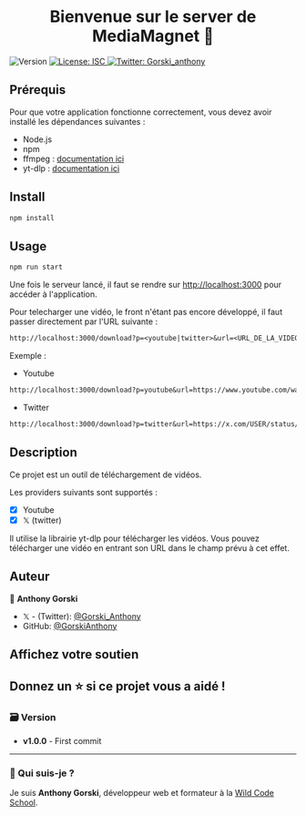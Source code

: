 <h1 align="center">Bienvenue sur le server de MediaMagnet 👋</h1>
<p>
  <img alt="Version" src="https://img.shields.io/badge/version-1.0.0-blue.svg?cacheSeconds=2592000" />
  <a href="#" target="_blank">
    <img alt="License: ISC" src="https://img.shields.io/badge/License-ISC-yellow.svg" />
  </a>
  <a href="https://twitter.com/Gorski_anthony" target="_blank">
    <img alt="Twitter: Gorski_anthony" src="https://img.shields.io/twitter/follow/Gorski_anthony.svg?style=social" />
  </a>
</p>

## Prérequis

Pour que votre application fonctionne correctement, vous devez avoir installé les dépendances suivantes :

-   Node.js
-   npm
-   ffmpeg : [documentation ici](https://ffmpeg.org/)
-   yt-dlp : [documentation ici](https://github.com/yt-dlp/yt-dlp/wiki/Installation#using-the-release-binary)

## Install

```sh
npm install
```

## Usage

```sh
npm run start
```

Une fois le serveur lancé, il faut se rendre sur [http://localhost:3000](http://localhost:3000) pour accéder à l'application.

Pour telecharger une vidéo, le front n'étant pas encore développé, il faut passer directement par l'URL suivante :

```txt
http://localhost:3000/download?p=<youtube|twitter>&url=<URL_DE_LA_VIDEO>
```

Exemple :

-   Youtube

```txt
http://localhost:3000/download?p=youtube&url=https://www.youtube.com/watch?v=VIDEO_ID
```

-   Twitter

```txt
http://localhost:3000/download?p=twitter&url=https://x.com/USER/status/VIDEO_ID
```

## Description

Ce projet est un outil de téléchargement de vidéos.

Les providers suivants sont supportés :

-   [x] Youtube
-   [x] 𝕏 (twitter)

Il utilise la librairie yt-dlp pour télécharger les vidéos. Vous pouvez télécharger une vidéo en entrant son URL dans le champ prévu à cet effet.

## Auteur

👤 **Anthony Gorski**

-   𝕏 - (Twitter): [@Gorski_Anthony](https://twitter.com/Gorski_Anthony)
-   GitHub: [@GorskiAnthony](https://github.com/GorskiAnthony)

## Affichez votre soutien

## Donnez un ⭐️ si ce projet vous a aidé !

### 🗃️ Version

-   **v1.0.0** - First commit

---

### 👋 Qui suis-je ?

Je suis **Anthony Gorski**, développeur web et formateur à la [Wild Code School](https://www.wildcodeschool.com/fr-FR).
